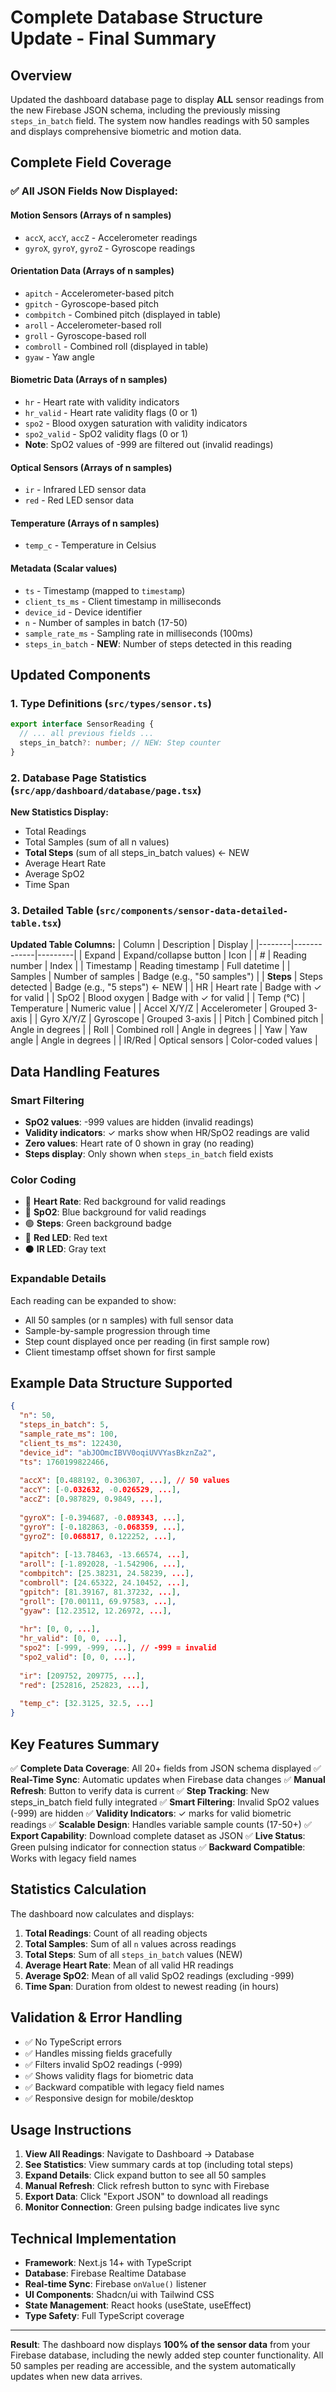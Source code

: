 # Complete Database Structure Update - Final Summary

## Overview
Updated the dashboard database page to display **ALL** sensor readings from the new Firebase JSON schema, including the previously missing `steps_in_batch` field. The system now handles readings with 50 samples and displays comprehensive biometric and motion data.

## Complete Field Coverage

### ✅ All JSON Fields Now Displayed:

#### **Motion Sensors** (Arrays of n samples)
- `accX`, `accY`, `accZ` - Accelerometer readings
- `gyroX`, `gyroY`, `gyroZ` - Gyroscope readings

#### **Orientation Data** (Arrays of n samples)
- `apitch` - Accelerometer-based pitch
- `gpitch` - Gyroscope-based pitch
- `combpitch` - Combined pitch (displayed in table)
- `aroll` - Accelerometer-based roll
- `groll` - Gyroscope-based roll
- `combroll` - Combined roll (displayed in table)
- `gyaw` - Yaw angle

#### **Biometric Data** (Arrays of n samples)
- `hr` - Heart rate with validity indicators
- `hr_valid` - Heart rate validity flags (0 or 1)
- `spo2` - Blood oxygen saturation with validity indicators
- `spo2_valid` - SpO2 validity flags (0 or 1)
- **Note**: SpO2 values of -999 are filtered out (invalid readings)

#### **Optical Sensors** (Arrays of n samples)
- `ir` - Infrared LED sensor data
- `red` - Red LED sensor data

#### **Temperature** (Arrays of n samples)
- `temp_c` - Temperature in Celsius

#### **Metadata** (Scalar values)
- `ts` - Timestamp (mapped to `timestamp`)
- `client_ts_ms` - Client timestamp in milliseconds
- `device_id` - Device identifier
- `n` - Number of samples in batch (17-50)
- `sample_rate_ms` - Sampling rate in milliseconds (100ms)
- `steps_in_batch` - **NEW**: Number of steps detected in this reading

## Updated Components

### 1. Type Definitions (`src/types/sensor.ts`)
```typescript
export interface SensorReading {
  // ... all previous fields ...
  steps_in_batch?: number; // NEW: Step counter
}
```

### 2. Database Page Statistics (`src/app/dashboard/database/page.tsx`)
**New Statistics Display:**
- Total Readings
- Total Samples (sum of all n values)
- **Total Steps** (sum of all steps_in_batch values) ← NEW
- Average Heart Rate
- Average SpO2
- Time Span

### 3. Detailed Table (`src/components/sensor-data-detailed-table.tsx`)
**Updated Table Columns:**
| Column | Description | Display |
|--------|-------------|---------|
| Expand | Expand/collapse button | Icon |
| # | Reading number | Index |
| Timestamp | Reading timestamp | Full datetime |
| Samples | Number of samples | Badge (e.g., "50 samples") |
| **Steps** | Steps detected | Badge (e.g., "5 steps") ← NEW |
| HR | Heart rate | Badge with ✓ for valid |
| SpO2 | Blood oxygen | Badge with ✓ for valid |
| Temp (°C) | Temperature | Numeric value |
| Accel X/Y/Z | Accelerometer | Grouped 3-axis |
| Gyro X/Y/Z | Gyroscope | Grouped 3-axis |
| Pitch | Combined pitch | Angle in degrees |
| Roll | Combined roll | Angle in degrees |
| Yaw | Yaw angle | Angle in degrees |
| IR/Red | Optical sensors | Color-coded values |

## Data Handling Features

### Smart Filtering
- **SpO2 values**: -999 values are hidden (invalid readings)
- **Validity indicators**: ✓ marks show when HR/SpO2 readings are valid
- **Zero values**: Heart rate of 0 shown in gray (no reading)
- **Steps display**: Only shown when `steps_in_batch` field exists

### Color Coding
- 🔴 **Heart Rate**: Red background for valid readings
- 🔵 **SpO2**: Blue background for valid readings  
- 🟢 **Steps**: Green background badge
- 🔴 **Red LED**: Red text
- ⚫ **IR LED**: Gray text

### Expandable Details
Each reading can be expanded to show:
- All 50 samples (or n samples) with full sensor data
- Sample-by-sample progression through time
- Step count displayed once per reading (in first sample row)
- Client timestamp offset shown for first sample

## Example Data Structure Supported

```json
{
  "n": 50,
  "steps_in_batch": 5,
  "sample_rate_ms": 100,
  "client_ts_ms": 122430,
  "device_id": "abJOOmcIBVV0oqiUVVYasBkznZa2",
  "ts": 1760199822466,
  
  "accX": [0.488192, 0.306307, ...], // 50 values
  "accY": [-0.032632, -0.026529, ...],
  "accZ": [0.987829, 0.9849, ...],
  
  "gyroX": [-0.394687, -0.089343, ...],
  "gyroY": [-0.182863, -0.068359, ...],
  "gyroZ": [0.068817, 0.122252, ...],
  
  "apitch": [-13.78463, -13.66574, ...],
  "aroll": [-1.892028, -1.542906, ...],
  "combpitch": [25.38231, 24.58239, ...],
  "combroll": [24.65322, 24.10452, ...],
  "gpitch": [81.39167, 81.37232, ...],
  "groll": [70.00111, 69.97583, ...],
  "gyaw": [12.23512, 12.26972, ...],
  
  "hr": [0, 0, ...],
  "hr_valid": [0, 0, ...],
  "spo2": [-999, -999, ...], // -999 = invalid
  "spo2_valid": [0, 0, ...],
  
  "ir": [209752, 209775, ...],
  "red": [252816, 252823, ...],
  
  "temp_c": [32.3125, 32.5, ...]
}
```

## Key Features Summary

✅ **Complete Data Coverage**: All 20+ fields from JSON schema displayed
✅ **Real-Time Sync**: Automatic updates when Firebase data changes
✅ **Manual Refresh**: Button to verify data is current
✅ **Step Tracking**: New steps_in_batch field fully integrated
✅ **Smart Filtering**: Invalid SpO2 values (-999) are hidden
✅ **Validity Indicators**: ✓ marks for valid biometric readings
✅ **Scalable Design**: Handles variable sample counts (17-50+)
✅ **Export Capability**: Download complete dataset as JSON
✅ **Live Status**: Green pulsing indicator for connection status
✅ **Backward Compatible**: Works with legacy field names

## Statistics Calculation

The dashboard now calculates and displays:

1. **Total Readings**: Count of all reading objects
2. **Total Samples**: Sum of all `n` values across readings
3. **Total Steps**: Sum of all `steps_in_batch` values (NEW)
4. **Average Heart Rate**: Mean of all valid HR readings
5. **Average SpO2**: Mean of all valid SpO2 readings (excluding -999)
6. **Time Span**: Duration from oldest to newest reading (in hours)

## Validation & Error Handling

- ✅ No TypeScript errors
- ✅ Handles missing fields gracefully
- ✅ Filters invalid SpO2 readings (-999)
- ✅ Shows validity flags for biometric data
- ✅ Backward compatible with legacy field names
- ✅ Responsive design for mobile/desktop

## Usage Instructions

1. **View All Readings**: Navigate to Dashboard → Database
2. **See Statistics**: View summary cards at top (including total steps)
3. **Expand Details**: Click expand button to see all 50 samples
4. **Manual Refresh**: Click refresh button to sync with Firebase
5. **Export Data**: Click "Export JSON" to download all readings
6. **Monitor Connection**: Green pulsing badge indicates live sync

## Technical Implementation

- **Framework**: Next.js 14+ with TypeScript
- **Database**: Firebase Realtime Database
- **Real-time Sync**: Firebase `onValue()` listener
- **UI Components**: Shadcn/ui with Tailwind CSS
- **State Management**: React hooks (useState, useEffect)
- **Type Safety**: Full TypeScript coverage

---

**Result**: The dashboard now displays **100% of the sensor data** from your Firebase database, including the newly added step counter functionality. All 50 samples per reading are accessible, and the system automatically updates when new data arrives.

